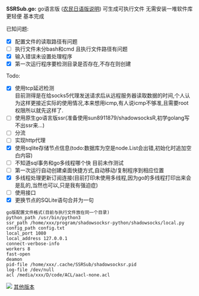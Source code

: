 **SSRSub.go:** go语言版 ([农民日语版说明](https://github.com/Asutorufa/SSRSubscriptionDecode/blob/master/readme_jp.md)) 可生成可执行文件 无需安装一堆软件库 更轻便 基本完成  
  
已知问题:  
- [x]  配置文件的读取路径有问题  
- [ ] 执行文件未分bash和cmd 且执行文件路径有问题  
- [x] 输入错误未设置处理程序  
- [x] 第一次运行程序要检测目录是否存在,不存在则创建  

Todo:  
- [x] 使用tcp延迟检测  
   目前测得是在给socks5代理发送请求后从远程服务器读取数据的时间,个人认为这样更接近实际的使用情况,本来想用icmp,有人说icmp不够准,且需要root权限所以就先这样了.   
- [ ] 使用原生go语言版ssr(准备使用sun8911879/shadowsocksR,初学golang写不出ssr来...)  
- [ ] 分流  
- [ ] 实现http代理  
- [x] 使用sqlite存储节点信息(todo:数据库为空是node.List会出错,初始化时追加空白内容)  
- [ ] 不知道sql事务和go多线程哪个快 目前未作测试
- [ ] 第一次运行自动创建桌面快捷方式,自动移动/复制程序到相应位置
- [x] 多线程处理更新订阅连接(目前打印未使用多线程,因为go的多线程打印出来会是乱的,当然也可以,只是我有强迫症)
- [ ] 使用接口
- [x] 更换节点的SQLite语句合并为一句
```
go版配置文件格式(目前与执行文件放在同一个目录)
python_path /usr/bin/python3
ssr_path /home/xxx/program/shadowsocksr-python/shadowsocks/local.py
config_path config.txt
local_port 1080
local_address 127.0.0.1
connect-verbose-info
workers 8
fast-open
deamon
pid-file /home/xxx/.cache/SSRSub/shadowsocksr.pid
log-file /dev/null
acl /media/xxx/D/code/ACL/aacl-none.acl
```
![](https://raw.githubusercontent.com/Asutorufa/SSRSubscriptionDecode/master/Screenshot_20190322_162414.png)
[其他版本](https://github.com/Asutorufa/SSRSubscriptionDecode/blob/master/readme_others.md) 
